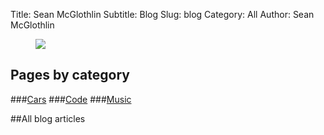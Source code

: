 Title: Sean McGlothlin
Subtitle: Blog
Slug: blog
Category: All
Author: Sean McGlothlin

<figure class="image-right">
  <img src="/images/miata.jpg"/>
</figure>

## Pages by category

###[Cars](../blog/cars)
###[Code](../blog/code)
###[Music](../blog/music)

##All blog articles